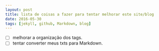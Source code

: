 ```yaml
---
layout: post
title: lista de coisas a fazer para tentar melhorar este site/blog
date: 2016-05-30
tags: [jekyll, github, Markdown, blog]
---
```

- [ ] melhorar a organização dos tags.
- [ ] tentar converter meus txts para Markdown.
